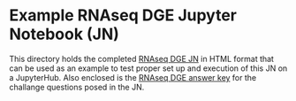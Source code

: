 # Example RNAseq DGE Jupyter Notebook (JN)

This directory holds the completed [RNAseq DGE JN](RNAseq_DGE_JN_06-2021_completed.html) in HTML format that can be used as an example to test proper set up and execution of this JN on a JupyterHub. Also enclosed is the [RNAseq DGE answer key](RNAseq_DGE_JN_Answer_Key.md) for the challange questions posed in the JN.
